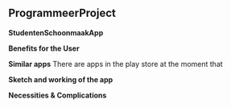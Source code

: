 ## ProgrammeerProject

**StudentenSchoonmaakApp**


**Benefits for the User**

**Similar apps**
There are apps in the play store at the moment that

**Sketch and working of the app**

**Necessities & Complications**

